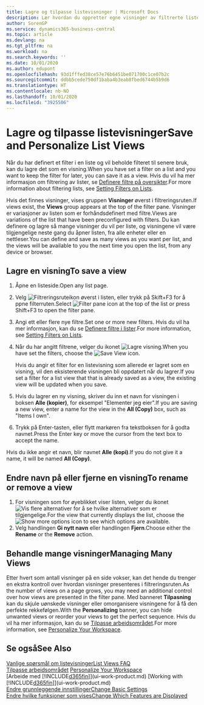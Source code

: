 ```yaml
---
title: Lagre og tilpasse listevisninger | Microsoft Docs
description: Lær hvordan du oppretter egne visninger av filtrerte lister.
author: SorenGP
ms.service: dynamics365-business-central
ms.topic: article
ms.devlang: na
ms.tgt_pltfrm: na
ms.workload: na
ms.search.keywords: ''
ms.date: 10/01/2020
ms.author: edupont
ms.openlocfilehash: 93d1fffed38ce57e76b6451be071700c1ce07b2c
ms.sourcegitcommit: ddbb5cede750df1baba4b3eab8fbed6744b5b9d6
ms.translationtype: HT
ms.contentlocale: nb-NO
ms.lasthandoff: 10/01/2020
ms.locfileid: "3925506"
---
```

# <a name="save-and-personalize-list-views"></a><span data-ttu-id="6178f-103">Lagre og tilpasse listevisninger</span><span class="sxs-lookup"><span data-stu-id="6178f-103">Save and Personalize List Views</span></span>
<span data-ttu-id="6178f-104">Når du har definert et filter i en liste og vil beholde filteret til senere bruk, kan du lagre det som en visning.</span><span class="sxs-lookup"><span data-stu-id="6178f-104">When you have set a filter on a list and you want to keep the filter for later, you can save it as a view.</span></span> <span data-ttu-id="6178f-105">Hvis du vil ha mer informasjon om filtrering av lister, se [Definere filtre på oversikter](ui-enter-criteria-filters.md#setting-filters-on-lists).</span><span class="sxs-lookup"><span data-stu-id="6178f-105">For more information about filtering lists, see [Setting Filters on Lists](ui-enter-criteria-filters.md#setting-filters-on-lists).</span></span>

<span data-ttu-id="6178f-106">Hvis det finnes visninger, vises gruppen **Visninger** øverst i filtreringsruten.</span><span class="sxs-lookup"><span data-stu-id="6178f-106">If views exist, the **Views** group appears at the top of the filter pane.</span></span> <span data-ttu-id="6178f-107">Visninger er variasjoner av listen som er forhåndsdefinert med filtre.</span><span class="sxs-lookup"><span data-stu-id="6178f-107">Views are variations of the list that have been preconfigured with filters.</span></span> <span data-ttu-id="6178f-108">Du kan definere og lagre så mange visninger du vil per liste, og visningene vil være tilgjengelige neste gang du åpner listen, fra alle enheter eller en nettleser.</span><span class="sxs-lookup"><span data-stu-id="6178f-108">You can define and save as many views as you want per list, and the views will be available to you the next time you open the list, from any device or browser.</span></span>

## <a name="to-save-a-view"></a><span data-ttu-id="6178f-109">Lagre en visning</span><span class="sxs-lookup"><span data-stu-id="6178f-109">To save a view</span></span>
1. <span data-ttu-id="6178f-110">Åpne en listeside.</span><span class="sxs-lookup"><span data-stu-id="6178f-110">Open any list page.</span></span>
2. <span data-ttu-id="6178f-111">Velg ![Filtreringsruteikon](media/open-filter-pane-icon.png "Filtreringsruteikon") øverst i listen, eller trykk på Skift+F3 for å ppne filterruten.</span><span class="sxs-lookup"><span data-stu-id="6178f-111">Select ![Filter pane icon](media/open-filter-pane-icon.png "Filter pane icon") at the top of the list or press Shift+F3 to open the filter pane.</span></span>
3. <span data-ttu-id="6178f-112">Angi ett eller flere nye filtre.</span><span class="sxs-lookup"><span data-stu-id="6178f-112">Set one or more new filters.</span></span> <span data-ttu-id="6178f-113">Hvis du vil ha mer informasjon, kan du se [Definere filtre i lister](ui-enter-criteria-filters.md#setting-filters-on-lists).</span><span class="sxs-lookup"><span data-stu-id="6178f-113">For more information, see [Setting Filters on Lists](ui-enter-criteria-filters.md#setting-filters-on-lists).</span></span>
4. <span data-ttu-id="6178f-114">Når du har angitt filtrene, velger du ikonet ![Lagre visning](media/save_view_icon.png "Lagre visning").</span><span class="sxs-lookup"><span data-stu-id="6178f-114">When you have set the filters, choose the ![Save View](media/save_view_icon.png "Save View") icon.</span></span>

    <span data-ttu-id="6178f-115">Hvis du angir et filter for en listevisning som allerede er lagret som en visning, vil den eksisterende visningen bli oppdatert når du lagrer.</span><span class="sxs-lookup"><span data-stu-id="6178f-115">If you set a filter for a list view that that is already saved as a view, the existing view will be updated when you save.</span></span>
5. <span data-ttu-id="6178f-116">Hvis du lagrer en ny visning, skriver du inn et navn for visningen i boksen **Alle (kopier)**, for eksempel "Elementer jeg eier".</span><span class="sxs-lookup"><span data-stu-id="6178f-116">If you are saving a new view, enter a name for the view in the **All (Copy)** box, such as "Items I own".</span></span>
6. <span data-ttu-id="6178f-117">Trykk på Enter-tasten, eller flytt markøren fra tekstboksen for å godta navnet.</span><span class="sxs-lookup"><span data-stu-id="6178f-117">Press the Enter key or move the cursor from the text box to accept the name.</span></span>

<span data-ttu-id="6178f-118">Hvis du ikke angir et navn, blir navnet **Alle (kopi)**.</span><span class="sxs-lookup"><span data-stu-id="6178f-118">If you do not give it a name, it will be named **All (Copy)**.</span></span>

## <a name="to-rename-or-remove-a-view"></a><span data-ttu-id="6178f-119">Endre navn på eller fjerne en visning</span><span class="sxs-lookup"><span data-stu-id="6178f-119">To rename or remove a view</span></span>
1. <span data-ttu-id="6178f-120">For visningen som for øyeblikket viser listen, velger du ikonet ![Vis flere alternativer](media/show-more-options-icon.png "Vis flere alternativer") for å se hvilke alternativer som er tilgjengelige.</span><span class="sxs-lookup"><span data-stu-id="6178f-120">For the view that currently displays the list, choose the ![Show more options](media/show-more-options-icon.png "Show more options") icon to see which options are available.</span></span>
2. <span data-ttu-id="6178f-121">Velg handlingen **Gi nytt navn** eller handlingen **Fjern**.</span><span class="sxs-lookup"><span data-stu-id="6178f-121">Choose either the **Rename** or the **Remove** action.</span></span>

## <a name="managing-many-views"></a><span data-ttu-id="6178f-122">Behandle mange visninger</span><span class="sxs-lookup"><span data-stu-id="6178f-122">Managing Many Views</span></span>
<span data-ttu-id="6178f-123">Etter hvert som antall visninger på en side vokser, kan det hende du trenger en ekstra kontroll over hvordan visninger presenteres i filtreringsruten.</span><span class="sxs-lookup"><span data-stu-id="6178f-123">As the number of views on a page grows, you may need an additional control over how views are presented in the filter pane.</span></span> <span data-ttu-id="6178f-124">Med banneret **Tilpasning** kan du skjule uønskede visninger eller omorganisere visningene for å få den perfekte rekkefølgen.</span><span class="sxs-lookup"><span data-stu-id="6178f-124">With the **Personalizing** banner, you can hide unwanted views or reorder your views to get the perfect sequence.</span></span> <span data-ttu-id="6178f-125">Hvis du vil ha mer informasjon, kan du se [Tilpasse arbeidsområdet](ui-personalization-user.md).</span><span class="sxs-lookup"><span data-stu-id="6178f-125">For more information, see [Personalize Your Workspace](ui-personalization-user.md).</span></span>

## <a name="see-also"></a><span data-ttu-id="6178f-126">Se også</span><span class="sxs-lookup"><span data-stu-id="6178f-126">See Also</span></span>
[<span data-ttu-id="6178f-127">Vanlige spørsmål om listevisninger</span><span class="sxs-lookup"><span data-stu-id="6178f-127">List Views FAQ</span></span>](ui-views-faq.md)  
<span data-ttu-id="6178f-128">[Tilpasse arbeidsområdet](ui-personalization-user.md)  </span><span class="sxs-lookup"><span data-stu-id="6178f-128">[Personalize Your Workspace](ui-personalization-user.md)  </span></span>  
<span data-ttu-id="6178f-129">[Arbeide med [!INCLUDE[d365fin](includes/d365fin_md.md)]](ui-work-product.md)  </span><span class="sxs-lookup"><span data-stu-id="6178f-129">[Working with [!INCLUDE[d365fin](includes/d365fin_md.md)]](ui-work-product.md)  </span></span>  
[<span data-ttu-id="6178f-130">Endre grunnleggende innstillinger</span><span class="sxs-lookup"><span data-stu-id="6178f-130">Change Basic Settings</span></span>](ui-change-basic-settings.md)  
[<span data-ttu-id="6178f-131">Endre hvilke funksjoner som vises</span><span class="sxs-lookup"><span data-stu-id="6178f-131">Change Which Features are Displayed</span></span>](ui-experiences.md)  
